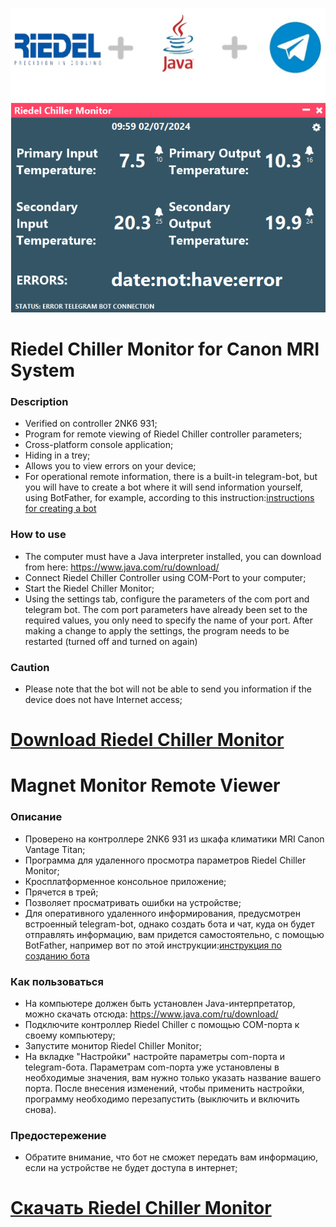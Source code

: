 ![](https://github.com/id-05/riedelChilMon/blob/master/images/preview.jpg)
![](https://github.com/id-05/riedelChilMon/blob/master/images/title.png)


# Riedel Chiller Monitor for Canon MRI System

### Description

- Verified on controller 2NK6 931;
- Program for remote viewing of Riedel Chiller controller parameters;
- Cross-platform console application;
- Hiding in a trey;
- Allows you to view errors on your device;
- For operational remote information, there is a built-in telegram-bot,
  but you will have to create a bot where it will send information yourself,
  using BotFather, for example, according to this instruction:[instructions for creating a bot](https://www.process.st/telegram-bot/)



### How to use

- The computer must have a Java interpreter installed, you can download from here: https://www.java.com/ru/download/
- Connect Riedel Chiller Controller using COM-Port to your computer;
- Start the Riedel Chiller Monitor;
- Using the settings tab, configure the parameters of the com port and telegram bot. 
The com port parameters have already been set to the required values, you only need to specify the name of your port. 
After making a change to apply the settings, the program needs to be restarted (turned off and turned on again)


### Caution

- Please note that the bot will not be able to send you information if the device does not have Internet access;

# [Download Riedel Chiller Monitor](https://github.com/id-05/riedelChilMon/blob/master/out/artifacts/RiedelChillerMonitor_jar/RiedelChillerMonitor.jar)


# Magnet Monitor Remote Viewer

### Описание

- Проверено на контроллере 2NK6 931 из шкафа климатики MRI Canon Vantage Titan;
- Программа для удаленного просмотра параметров Riedel Chiller Monitor;
- Кросплатформенное консольное приложение;
- Прячется в трей;
- Позволяет просматривать ошибки на устройстве;
- Для оперативного удаленного информирования, предусмотрен встроенный telegram-bot,
  однако создать бота и чат, куда он будет отправлять информацию, вам придется самостоятельно,
  с помощью BotFather, например вот по этой инструкции:[инструкция по созданию бота](https://1spla.ru/blog/telegram_bot_for_mikrotik/)

### Как пользоваться

- На компьютере должен быть установлен Java-интерпретатор, можно скачать отсюда: https://www.java.com/ru/download/ 
- Подключите контроллер Riedel Chiller с помощью COM-порта к своему компьютеру;
- Запустите монитор Riedel Chiller Monitor;
- На вкладке "Настройки" настройте параметры com-порта и telegram-бота. 
Параметрам com-порта уже установлены в необходимые значения, вам нужно только указать название вашего порта. 
После внесения изменений, чтобы применить настройки, программу необходимо перезапустить (выключить и включить снова).

### Предостережение

- Обратите внимание, что бот не сможет передать вам информацию, если на устройстве не будет доступа в интернет;


# [Скачать Riedel Chiller Monitor](https://github.com/id-05/riedelChilMon/blob/master/out/artifacts/RiedelChillerMonitor_jar/RiedelChillerMonitor.jar)